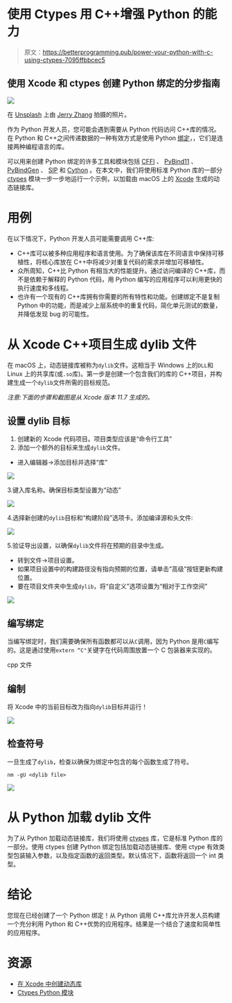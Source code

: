 # 使用 Ctypes 用 C++增强 Python 的能力

> 原文：<https://betterprogramming.pub/power-your-python-with-c-using-ctypes-7095ffbbcec5>

## 使用 Xcode 和 ctypes 创建 Python 绑定的分步指南

![](img/aabd57477e034babe45d5ae29319da3f.png)

在 [Unsplash](https://unsplash.com/photos/Y8lCoTRgHPE) 上由 [Jerry Zhang](https://unsplash.com/photos/Y8lCoTRgHPE) 拍摄的照片。

作为 Python 开发人员，您可能会遇到需要从 Python 代码访问 C++库的情况。在 Python 和 C++之间传递数据的一种有效方式是使用 Python [绑定](https://en.wikipedia.org/wiki/Language_binding#:~:text=Binding%20generally%20refers%20to%20a%20mapping%20of%20one%20thing%20to%20another.&text=For%20example%2C%20Python%20bindings%20are,access%20the%20Subversion%20software%20repository.)，，它们是连接两种编程语言的库。

可以用来创建 Python 绑定的许多工具和模块包括 [CFFI](https://cffi.readthedocs.io/en/latest/) 、 [PyBind11](https://pybind11.readthedocs.io/en/stable/) 、 [PyBindGen](https://pypi.org/project/PyBindGen/) 、 [SIP](https://pypi.org/project/sip/) 和 [Cython](https://cython.org/) 。在本文中，我们将使用标准 Python 库的一部分 [ctypes](https://docs.python.org/3.8/library/ctypes.html) 模块一步一步地运行一个示例，以加载由 macOS 上的 [Xcode](https://developer.apple.com/xcode/) 生成的动态链接库。

# 用例

在以下情况下，Python 开发人员可能需要调用 C++库:

*   C++库可以被多种应用程序和语言使用。为了确保该库在不同语言中保持可移植性，将核心库放在 C++中将减少对重复代码的需求并增加可移植性。
*   众所周知，C++比 Python 有相当大的性能提升。通过访问编译的 C++库，而不是依赖于解释的 Python 代码，用 Python 编写的应用程序可以利用更快的执行速度和多线程。
*   也许有一个现有的 C++库拥有你需要的所有特性和功能。创建绑定不是复制 Python 中的功能，而是减少上层系统中的重复代码，简化单元测试的数量，并降低发现 bug 的可能性。

# 从 Xcode C++项目生成 dylib 文件

在 macOS 上，动态链接库被称为`dylib`文件。这相当于 Windows 上的`DLL`和 Linux 上的共享库(或`.so`库)。第一步是创建一个包含我们的库的 C++项目，并构建生成一个`dylib`文件所需的目标规范。

*注意:下面的步骤和截图是从 Xcode 版本 11.7 生成的。*

## 设置 dylib 目标

1.  创建新的 Xcode 代码项目。项目类型应该是“命令行工具”
2.  添加一个额外的目标来生成`dylib`文件。

*   进入编辑器->添加目标并选择“库”

![](img/59f95938ebdc5614f33d50778a38a2a1.png)

3.键入库名称。确保目标类型设置为“动态”

![](img/5f511a0daf025f887a08a6b2c0a3c15c.png)

4.选择新创建的`dylib`目标和“构建阶段”选项卡。添加编译源和头文件:

![](img/abeaf1d5bbced7a74811b8838e7241a4.png)

5.验证导出设置，以确保`dylib`文件将在预期的目录中生成。

*   转到文件->项目设置。
*   如果项目设置中的构建路径没有指向预期的位置，请单击“高级”按钮更新构建位置。
*   要在项目文件夹中生成`dylib`，将“自定义”选项设置为“相对于工作空间”

![](img/4d4fc08b835b9770a193588ba8054bbc.png)

## 编写绑定

当编写绑定时，我们需要确保所有函数都可以从`C`调用，因为 Python 是用`C`编写的。这是通过使用`extern “C"`关键字在代码周围放置一个 C 包装器来实现的。

cpp 文件

## 编制

将 Xcode 中的当前目标改为指向`dylib`目标并运行！

![](img/fd78f7b1383bd603b0976ec5ce4ae1ac.png)

## 检查符号

一旦生成了`dylib`，检查以确保为绑定中包含的每个函数生成了符号。

```
nm -gU <dylib file>
```

![](img/bb964733e9690fc358c44fb12c04d19e.png)

# 从 Python 加载 dylib 文件

为了从 Python 加载动态链接库，我们将使用 [ctypes](https://docs.python.org/3.8/library/ctypes.html) 库，它是标准 Python 库的一部分。使用 ctypes 创建 Python 绑定包括加载动态链接库、使用 ctype 有效类型包装输入参数，以及指定函数的返回类型。默认情况下，函数将返回一个 int 类型。

# 结论

您现在已经创建了一个 Python 绑定！从 Python 调用 C++库允许开发人员构建一个充分利用 Python 和 C++优势的应用程序。结果是一个结合了速度和简单性的应用程序。

# 资源

*   [在 Xcode 中创建动态库](https://developer.apple.com/library/archive/documentation/DeveloperTools/Conceptual/DynamicLibraries/100-Articles/CreatingDynamicLibraries.html)
*   [Ctypes Python 模块](https://docs.python.org/3.8/library/ctypes.html)